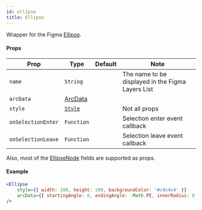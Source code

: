 ```yaml
---
id: ellipse
title: Ellipse
---
```


Wrapper for the Figma [Ellipse](https://www.figma.com/plugin-docs/api/EllipseNode/).

#### Props

| Prop       | Type     | Default | Note                                              |
| ---------- | -------- | ------- | ------------------------------------------------- |
| `name`     | `String` |         | The name to be displayed in the Figma Layers List |
| `arcData`  | [ArcData](https://www.figma.com/plugin-docs/api/ArcData/) |         |  |
| `style`    | [`Style`](/docs/styling)   |         | Not all props                                                 |
| `onSelectionEnter` | `Function` |  | Selection enter event callback  |
| `onSelectionLeave` | `Function` |  | Selection leave event callback  |

Also, most of the [EllipseNode](https://www.figma.com/plugin-docs/api/EllipseNode/) fields are supported as props.

#### Example

```jsx
<Ellipse
    style={{ width: 200, height: 200, backgroundColor: '#c4c4c4' }}
    arcData={{ startingAngle: 0, endingAngle: -Math.PI, innerRadius: 0.5 }}
/>
```
